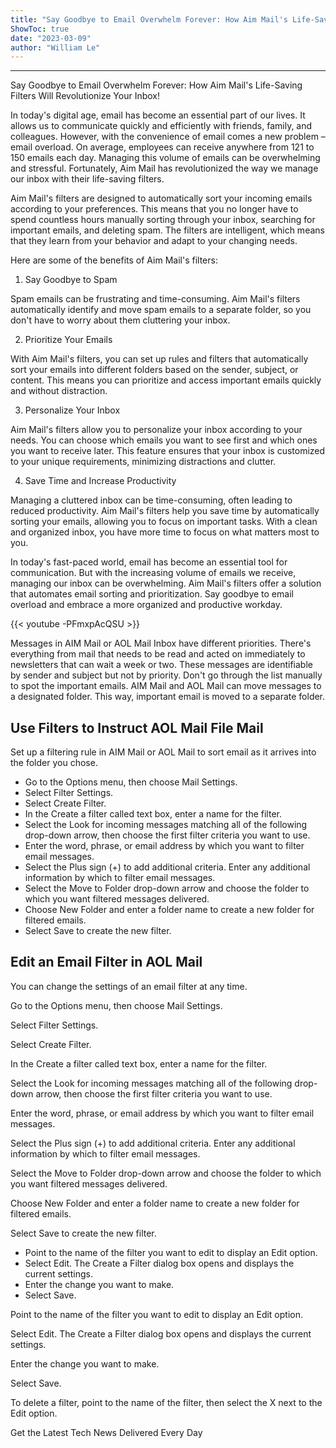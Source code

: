 ```yaml
---
title: "Say Goodbye to Email Overwhelm Forever: How Aim Mail's Life-Saving Filters Will Revolutionize Your Inbox!"
ShowToc: true 
date: "2023-03-09"
author: "William Le"
---
```

*****
Say Goodbye to Email Overwhelm Forever: How Aim Mail's Life-Saving Filters Will Revolutionize Your Inbox!

In today's digital age, email has become an essential part of our lives. It allows us to communicate quickly and efficiently with friends, family, and colleagues. However, with the convenience of email comes a new problem – email overload. On average, employees can receive anywhere from 121 to 150 emails each day. Managing this volume of emails can be overwhelming and stressful. Fortunately, Aim Mail has revolutionized the way we manage our inbox with their life-saving filters. 

Aim Mail's filters are designed to automatically sort your incoming emails according to your preferences. This means that you no longer have to spend countless hours manually sorting through your inbox, searching for important emails, and deleting spam. The filters are intelligent, which means that they learn from your behavior and adapt to your changing needs. 

Here are some of the benefits of Aim Mail's filters:

1. Say Goodbye to Spam

Spam emails can be frustrating and time-consuming. Aim Mail's filters automatically identify and move spam emails to a separate folder, so you don't have to worry about them cluttering your inbox. 

2. Prioritize Your Emails

With Aim Mail's filters, you can set up rules and filters that automatically sort your emails into different folders based on the sender, subject, or content. This means you can prioritize and access important emails quickly and without distraction.

3. Personalize Your Inbox

Aim Mail's filters allow you to personalize your inbox according to your needs. You can choose which emails you want to see first and which ones you want to receive later. This feature ensures that your inbox is customized to your unique requirements, minimizing distractions and clutter. 

4. Save Time and Increase Productivity

Managing a cluttered inbox can be time-consuming, often leading to reduced productivity. Aim Mail's filters help you save time by automatically sorting your emails, allowing you to focus on important tasks. With a clean and organized inbox, you have more time to focus on what matters most to you.

In today's fast-paced world, email has become an essential tool for communication. But with the increasing volume of emails we receive, managing our inbox can be overwhelming. Aim Mail's filters offer a solution that automates email sorting and prioritization. Say goodbye to email overload and embrace a more organized and productive workday.

{{< youtube -PFmxpAcQSU >}} 




Messages in AIM Mail or AOL Mail Inbox have different priorities. There's everything from mail that needs to be read and acted on immediately to newsletters that can wait a week or two. These messages are identifiable by sender and subject but not by priority. Don't go through the list manually to spot the important emails. AIM Mail and AOL Mail can move messages to a designated folder. This way, important email is moved to a separate folder.

 
##   Use Filters to Instruct AOL Mail File Mail  
 

Set up a filtering rule in AIM Mail or AOL Mail to sort email as it arrives into the folder you chose.

 
- Go to the Options menu, then choose Mail Settings.
 - Select Filter Settings.
 - Select Create Filter.
 - In the Create a filter called text box, enter a name for the filter.
 - Select the Look for incoming messages matching all of the following drop-down arrow, then choose the first filter criteria you want to use.
 - Enter the word, phrase, or email address by which you want to filter email messages.
 - Select the Plus sign (+) to add additional criteria. Enter any additional information by which to filter email messages.
 - Select the Move to Folder drop-down arrow and choose the folder to which you want filtered messages delivered.
 - Choose New Folder and enter a folder name to create a new folder for filtered emails.
 - Select Save to create the new filter.

 
##   Edit an Email Filter in AOL Mail  
 

You can change the settings of an email filter at any time.

 

Go to the Options menu, then choose Mail Settings.

 

Select Filter Settings.

 

Select Create Filter.

 

In the Create a filter called text box, enter a name for the filter.

 

Select the Look for incoming messages matching all of the following drop-down arrow, then choose the first filter criteria you want to use.

 

Enter the word, phrase, or email address by which you want to filter email messages.

 

Select the Plus sign (+) to add additional criteria. Enter any additional information by which to filter email messages.

 

Select the Move to Folder drop-down arrow and choose the folder to which you want filtered messages delivered.

 
Choose New Folder and enter a folder name to create a new folder for filtered emails.
 

Select Save to create the new filter.

 
- Point to the name of the filter you want to edit to display an Edit option.
 - Select Edit. The Create a Filter dialog box opens and displays the current settings.
 - Enter the change you want to make.
 - Select Save.

 

Point to the name of the filter you want to edit to display an Edit option.

 

Select Edit. The Create a Filter dialog box opens and displays the current settings.

 

Enter the change you want to make.

 

Select Save.

 
To delete a filter, point to the name of the filter, then select the X next to the Edit option.
 

Get the Latest Tech News Delivered Every Day




